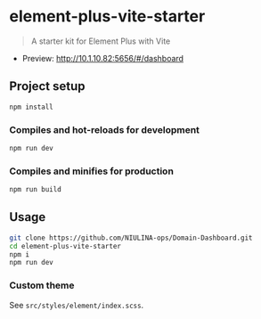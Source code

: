 # element-plus-vite-starter

> A starter kit for Element Plus with Vite

- Preview: <http://10.1.10.82:5656/#/dashboard>

## Project setup

```bash
npm install
```

### Compiles and hot-reloads for development

```bash
npm run dev
```

### Compiles and minifies for production

```bash
npm run build
```

## Usage

```bash
git clone https://github.com/NIULINA-ops/Domain-Dashboard.git
cd element-plus-vite-starter
npm i
npm run dev
```

### Custom theme

See `src/styles/element/index.scss`.
